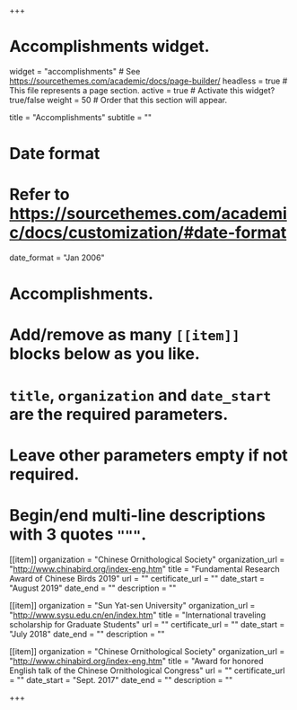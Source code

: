 +++
# Accomplishments widget.
widget = "accomplishments"  # See https://sourcethemes.com/academic/docs/page-builder/
headless = true  # This file represents a page section.
active = true  # Activate this widget? true/false
weight = 50  # Order that this section will appear.

title = "Accomplish&shy;ments"
subtitle = ""

# Date format
#   Refer to https://sourcethemes.com/academic/docs/customization/#date-format
date_format = "Jan 2006"

# Accomplishments.
#   Add/remove as many `[[item]]` blocks below as you like.
#   `title`, `organization` and `date_start` are the required parameters.
#   Leave other parameters empty if not required.
#   Begin/end multi-line descriptions with 3 quotes `"""`.

[[item]]
  organization = "Chinese Ornithological Society"
  organization_url = "http://www.chinabird.org/index-eng.htm"
  title = "Fundamental Research Award of Chinese Birds 2019"
  url = ""
  certificate_url = ""
  date_start = "August 2019"
  date_end = ""
  description = ""

[[item]]
  organization = "Sun Yat-sen University"
  organization_url = "http://www.sysu.edu.cn/en/index.htm"
  title = "International traveling scholarship for Graduate Students"
  url = ""
  certificate_url = ""
  date_start = "July 2018"
  date_end = ""
  description = ""
  
[[item]]
  organization = "Chinese Ornithological Society"
  organization_url = "http://www.chinabird.org/index-eng.htm"
  title = "Award for honored English talk of the Chinese Ornithological Congress"
  url = ""
  certificate_url = ""
  date_start = "Sept. 2017"
  date_end = ""
  description = ""

+++
